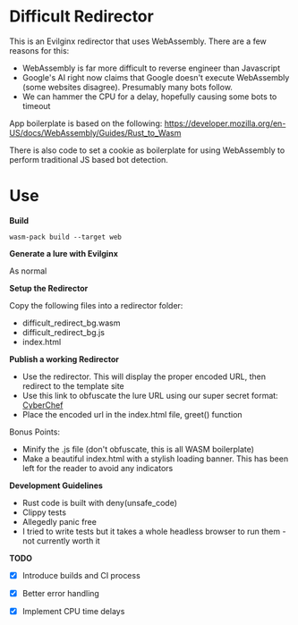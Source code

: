 # Difficult Redirector

This is an Evilginx redirector that uses WebAssembly. There are a few reasons for this:

- WebAssembly is far more difficult to reverse engineer than Javascript
- Google's AI right now claims that Google doesn't execute WebAssembly (some websites disagree). Presumably many bots follow.
- We can hammer the CPU for a delay, hopefully causing some bots to timeout

App boilerplate is based on the following: https://developer.mozilla.org/en-US/docs/WebAssembly/Guides/Rust_to_Wasm

There is also code to set a cookie as boilerplate for using WebAssembly to perform traditional JS based bot detection.

# Use

**Build**
```
wasm-pack build --target web
```

**Generate a lure with Evilginx**

As normal

**Setup the Redirector**

Copy the following files into a redirector folder:
- difficult_redirect_bg.wasm
- difficult_redirect_bg.js
- index.html

**Publish a working Redirector**

- Use the redirector. This will display the proper encoded URL, then redirect to the template site
- Use this link to obfuscate the lure URL using our super secret format: [CyberChef](https://cyberchef.org/#recipe=XOR(%7B'option':'UTF8','string':'K'%7D,'Standard',false)To_Hex('None',0))
- Place the encoded url in the index.html file, greet() function

Bonus Points:

- Minify the .js file (don't obfuscate, this is all WASM boilerplate)
- Make a beautiful index.html with a stylish loading banner. This has been left for the reader to avoid any indicators

**Development Guidelines**

- Rust code is built with deny(unsafe_code)
- Clippy tests
- Allegedly panic free
- I tried to write tests but it takes a whole headless browser to run them - not currently worth it

**TODO**

- [x] Introduce builds and CI process
- [x] Better error handling
- [x] Implement CPU time delays

